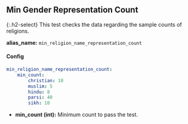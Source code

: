 
## Min Gender Representation Count

<div class="main-docs" markdown="1"><div class="h3-box" markdown="1">

{:.h2-select}
This test checks the data regarding the sample counts of religions.

**alias_name:** `min_religion_name_representation_count`


#### Config
```yaml
min_religion_name_representation_count:
    min_count: 
        christian: 10
        muslim: 5
        hindu: 8
        parsi: 40
        sikh: 10
```

- **min_count (int):** Minimum count to pass the test.

<!-- #### Examples -->
